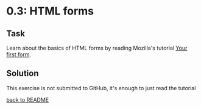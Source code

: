 # 0.3: HTML forms

## Task

Learn about the basics of HTML forms by reading Mozilla's tutorial [Your first form](https://developer.mozilla.org/en-US/docs/Learn/HTML/Forms/Your_first_HTML_form).

## Solution

This exercise is not submitted to GitHub, it's enough to just read the tutorial

[back to README](../README.md)